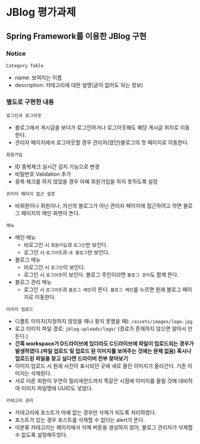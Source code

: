 # JBlog 평가과제

## Spring Framework를 이용한 JBlog 구현

### Notice
`Category Table`
- name: 보여지는 이름
- description: 카테고리에 대한 설명(굳이 없어도 되는 정보)

### 별도로 구현한 내용
`로그인과 로그아웃`
- 블로그에서 게시글을 보다가 로그인하거나 로그아웃해도 해당 게시글 위치로 이동한다.
- 관리자 페이지에서 로그아웃할 경우 관리자(였던)블로그의 첫 페이지로 이동한다.

`회원가입`
- ID 중복체크 실시간 감지 기능으로 변경
- 비밀번호 Validation 추가
- 중복 체크를 하지 않았을 경우 아예 회원가입을 하지 못하도록 설정

`관리자 페이지 접근 설정`
- 비회원이나 회원이나, 자신의 블로그가 아닌 관리자 페이지에 접근하려고 하면 블로그 페이지의 메인 화면이 뜬다.

`메뉴`
- 메인 메뉴
    - 비로그인 시 `회원가입`과 `로그인`만 보인다.
    - 로그인 시 `로그아웃`과 `내 블로그`만 보인다.
- 블로그 메뉴
    - 비로그인 시 `로그인`이 보인다.
    - 로그인 시 `로그아웃`이 보인다. 블로그 주인이라면 `블로그 관리`도 함께 뜬다.
- 블로그 관리 메뉴
    - 로그인 시 `로그아웃`과 `블로그 메인`이 뜬다. `블로그 메인`를 누르면 원래 블로그 페이지로 이동한다.
    
`이미지 업로드`
- 디폴트 이미지(지정하지 않았을 때나 찾지 못했을 때): `/assets/images/logo.jpg`
- 로고 이미지 파일 경로: `jblog-uploads/logo/` (경로가 존재하지 않으면 알아서 만든다.)
- **간혹 workspace가 D드라이브에 있더라도 C드라이브에 파일이 업로드되는 경우가 발생하였다.(파일 업로드 및 업로드 된 이미지를 보여주는 것에는 문제 없음) 혹시나 업로드된 파일을 찾고 싶다면 드라이버 전부 찾아보기**
- 이미지 업로드 시 원래 사진이 표시되던 곳에 새로 올린 이미지가 올라간다. 기존 이미지는 삭제된다.
- 서로 다른 회원이 우연히 밀리세컨드까지 똑같은 시점에 이미지를 올릴 것에 대비하여 이미지 파일명에 UUID도 넣었다.

`카테고리 관리`
- 카테고리에 포스트가 아예 없는 경우만 삭제가 되도록 처리하였다.
- 포스트가 있는 경우 포스트를 삭제할 수 없다는 alert가 뜬다.
- 미분류 카테고리는 페이지에서 삭제 버튼을 생성하지 않아, 블로그 관리자가 삭제할 수 없도록 설정해두었다.
